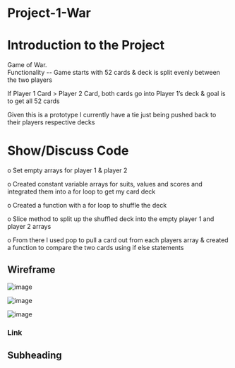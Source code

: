 # Project-1-War

# Introduction to the Project
Game of War. \
Functionality --
Game starts with 52 cards & deck is split evenly between the two players

If Player 1 Card > Player 2 Card, both cards go into Player 1’s deck & goal is to get all 52 cards

Given this is a prototype I currently have a tie just being pushed back to their players respective decks 


# Show/Discuss Code
o	Set empty arrays for player 1 & player 2

o	Created constant variable arrays for suits, values and scores and integrated them into a for loop to get my card deck

o	Created a function with a for loop to shuffle the deck

o	Slice method to split up the shuffled deck into the empty player 1 and player 2 arrays

o	From there I used pop to pull a card out from each players array & created a function to compare the two cards using if else statements






 ## Wireframe   
  ![image](https://user-images.githubusercontent.com/41478978/163196054-4fb410a8-1aa7-462d-9d85-a404104d5232.png)
  
  ![image](https://user-images.githubusercontent.com/41478978/163199579-842f901a-bd62-4b77-955e-5d2f147b290c.png)
  
  ![image](https://user-images.githubusercontent.com/41478978/163200125-90a0f077-6d9a-48f9-8762-179f0b804815.png)





### Link
## Subheading

